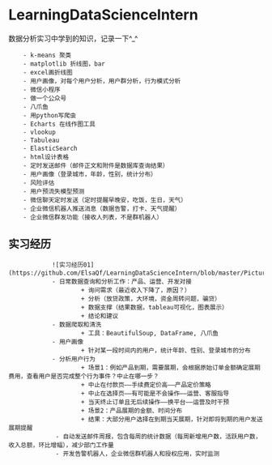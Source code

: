# LearningDataScienceIntern
数据分析实习中学到的知识，记录一下^_^

        - k-means 聚类
        - matplotlib 折线图，bar
        - excel画折线图
        - 用户画像，对每个用户分析，用户群分析，行为模式分析
        - 微信小程序
        - 做一个公众号
        - 八爪鱼
        - 用python写爬虫
        - Echarts 在线作图工具
        - vlookup
        - Tabuleau
        - ElasticSearch
        - html设计表格
        - 定时发送邮件（邮件正文和附件是数据库查询结果）
        - 用户画像（登录城市，年龄，性别，统计分布）
        - 风险评估
        - 用户预流失模型预测
        - 微信聊天定时发送（定时提醒早晚安，吃饭，生日，天气）
        - 企业微信机器人推送消息（数据告警，打卡、天气提醒）
        - 企业微信群发功能（接收人列表，不是群机器人）

## 实习经历
                ![实习经历01](https://github.com/ElsaQf/LearningDataScienceIntern/blob/master/PicturesUsing/%E5%AE%9E%E4%B9%A0%E7%BB%8F%E5%8E%8601.JPG)
                - 日常数据查询和分析工作：产品、运营、开发对接
                        + 询问需求（最近收入下降了，原因？）
                        + 分析（放贷政策，大环境，资金周转问题，骗贷）
                        + 数据支撑（结果数据，tableau可视化，图表展示）
                        + 结论和建议
                - 数据爬取和清洗
                        + 工具：BeautifulSoup, DataFrame, 八爪鱼
                - 用户画像
                        + 针对某一段时间内的用户，统计年龄、性别、登录城市的分布
                - 分析用户行为
                        + 场景1：例如产品到期，需要展期，会根据原始订单金额确定展期费用，查看用户是否完成整个行为事件？中止在哪一步？
                        + 中止在付款页——手续费定价高——产品定价策略
                        + 中止在选择页——有可能是不会操作——运营、客服指导
                        + 当天终止订单且无后续操作——换平台——运营及时干预
                        + 场景2：产品展期的金额、时间分布
                        + 结果：大部分用户选择在到期当天展期，针对即将到期的用户发送展期提醒
                 - 自动发送邮件周报，包含每周的统计数据（每周新增用户数，活跃用户数，收入总额，环比增幅），减少部门工作量
                 - 开发告警机器人，企业微信群机器人和授权应用，实时监测
